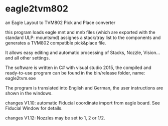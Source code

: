 # eagle2tvm802
an Eagle Layout to TVM802 Pick and Place converter

this program loads eagle mnt and mnb files (which are exported with the standard ULP: mountsmd)
assignes a stack/tray list to the components
and generates a TVM802 compatible pick&place file.

It allows easy editing and automatic processing
of Stacks, Nozzle, Vision... and all other settings.

The software is written in C# with visual studio 2015,
the compiled and ready-to-use program can be found in the bin/release
folder, name: eagle2tvm.exe

The program is translated into English and German,
the user instructions are shown in the windows.

changes V1.10:
automatic Fiducial coordinate import from eagle board.
See Fiducial Window for details.

changes V1.12:
Nozzles may be set to 1, 2 or 1/2.
